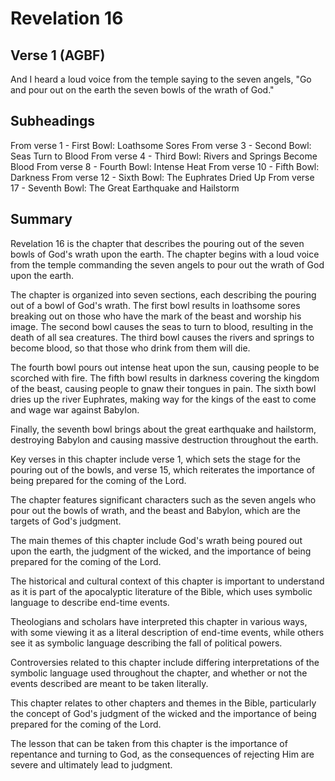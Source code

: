 # Revelation 16

## Verse 1 (AGBF)

And I heard a loud voice from the temple saying to the seven angels, "Go and pour out on the earth the seven bowls of the wrath of God."

## Subheadings

From verse 1 - First Bowl: Loathsome Sores
From verse 3 - Second Bowl: Seas Turn to Blood
From verse 4 - Third Bowl: Rivers and Springs Become Blood
From verse 8 - Fourth Bowl: Intense Heat
From verse 10 - Fifth Bowl: Darkness
From verse 12 - Sixth Bowl: The Euphrates Dried Up
From verse 17 - Seventh Bowl: The Great Earthquake and Hailstorm

## Summary

Revelation 16 is the chapter that describes the pouring out of the seven bowls of God's wrath upon the earth. The chapter begins with a loud voice from the temple commanding the seven angels to pour out the wrath of God upon the earth. 

The chapter is organized into seven sections, each describing the pouring out of a bowl of God's wrath. The first bowl results in loathsome sores breaking out on those who have the mark of the beast and worship his image. The second bowl causes the seas to turn to blood, resulting in the death of all sea creatures. The third bowl causes the rivers and springs to become blood, so that those who drink from them will die. 

The fourth bowl pours out intense heat upon the sun, causing people to be scorched with fire. The fifth bowl results in darkness covering the kingdom of the beast, causing people to gnaw their tongues in pain. The sixth bowl dries up the river Euphrates, making way for the kings of the east to come and wage war against Babylon. 

Finally, the seventh bowl brings about the great earthquake and hailstorm, destroying Babylon and causing massive destruction throughout the earth. 

Key verses in this chapter include verse 1, which sets the stage for the pouring out of the bowls, and verse 15, which reiterates the importance of being prepared for the coming of the Lord. 

The chapter features significant characters such as the seven angels who pour out the bowls of wrath, and the beast and Babylon, which are the targets of God's judgment. 

The main themes of this chapter include God's wrath being poured out upon the earth, the judgment of the wicked, and the importance of being prepared for the coming of the Lord. 

The historical and cultural context of this chapter is important to understand as it is part of the apocalyptic literature of the Bible, which uses symbolic language to describe end-time events. 

Theologians and scholars have interpreted this chapter in various ways, with some viewing it as a literal description of end-time events, while others see it as symbolic language describing the fall of political powers. 

Controversies related to this chapter include differing interpretations of the symbolic language used throughout the chapter, and whether or not the events described are meant to be taken literally. 

This chapter relates to other chapters and themes in the Bible, particularly the concept of God's judgment of the wicked and the importance of being prepared for the coming of the Lord. 

The lesson that can be taken from this chapter is the importance of repentance and turning to God, as the consequences of rejecting Him are severe and ultimately lead to judgment.